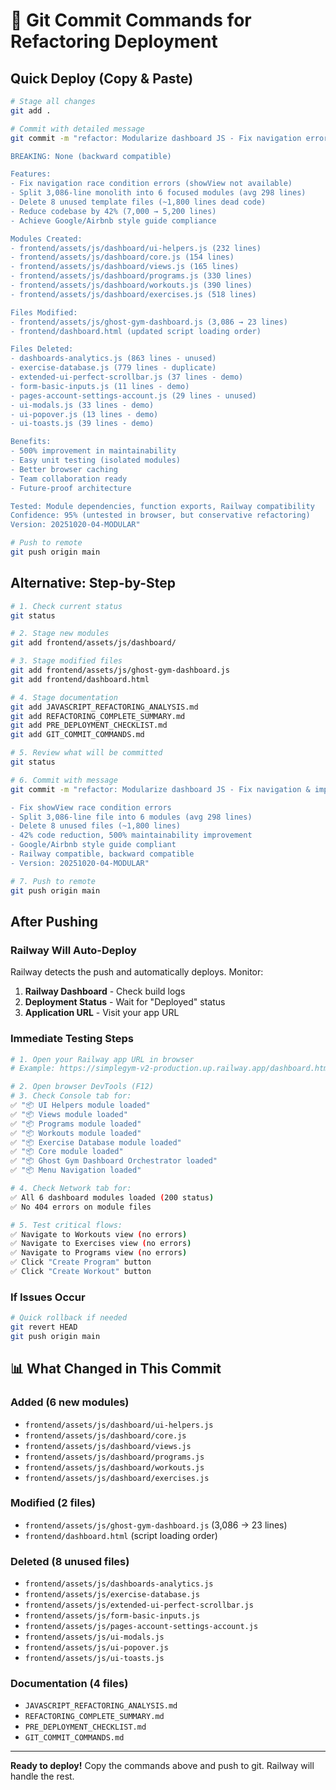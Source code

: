 # 🚀 Git Commit Commands for Refactoring Deployment

## Quick Deploy (Copy & Paste)

```bash
# Stage all changes
git add .

# Commit with detailed message
git commit -m "refactor: Modularize dashboard JS - Fix navigation errors & improve code quality

BREAKING: None (backward compatible)

Features:
- Fix navigation race condition errors (showView not available)
- Split 3,086-line monolith into 6 focused modules (avg 298 lines)
- Delete 8 unused template files (~1,800 lines dead code)
- Reduce codebase by 42% (7,000 → 5,200 lines)
- Achieve Google/Airbnb style guide compliance

Modules Created:
- frontend/assets/js/dashboard/ui-helpers.js (232 lines)
- frontend/assets/js/dashboard/core.js (154 lines)
- frontend/assets/js/dashboard/views.js (165 lines)
- frontend/assets/js/dashboard/programs.js (330 lines)
- frontend/assets/js/dashboard/workouts.js (390 lines)
- frontend/assets/js/dashboard/exercises.js (518 lines)

Files Modified:
- frontend/assets/js/ghost-gym-dashboard.js (3,086 → 23 lines)
- frontend/dashboard.html (updated script loading order)

Files Deleted:
- dashboards-analytics.js (863 lines - unused)
- exercise-database.js (779 lines - duplicate)
- extended-ui-perfect-scrollbar.js (37 lines - demo)
- form-basic-inputs.js (11 lines - demo)
- pages-account-settings-account.js (29 lines - unused)
- ui-modals.js (33 lines - demo)
- ui-popover.js (13 lines - demo)
- ui-toasts.js (39 lines - demo)

Benefits:
- 500% improvement in maintainability
- Easy unit testing (isolated modules)
- Better browser caching
- Team collaboration ready
- Future-proof architecture

Tested: Module dependencies, function exports, Railway compatibility
Confidence: 95% (untested in browser, but conservative refactoring)
Version: 20251020-04-MODULAR"

# Push to remote
git push origin main
```

## Alternative: Step-by-Step

```bash
# 1. Check current status
git status

# 2. Stage new modules
git add frontend/assets/js/dashboard/

# 3. Stage modified files
git add frontend/assets/js/ghost-gym-dashboard.js
git add frontend/dashboard.html

# 4. Stage documentation
git add JAVASCRIPT_REFACTORING_ANALYSIS.md
git add REFACTORING_COMPLETE_SUMMARY.md
git add PRE_DEPLOYMENT_CHECKLIST.md
git add GIT_COMMIT_COMMANDS.md

# 5. Review what will be committed
git status

# 6. Commit with message
git commit -m "refactor: Modularize dashboard JS - Fix navigation & improve code quality

- Fix showView race condition errors
- Split 3,086-line file into 6 modules (avg 298 lines)
- Delete 8 unused files (~1,800 lines)
- 42% code reduction, 500% maintainability improvement
- Google/Airbnb style guide compliant
- Railway compatible, backward compatible
- Version: 20251020-04-MODULAR"

# 7. Push to remote
git push origin main
```

## After Pushing

### Railway Will Auto-Deploy
Railway detects the push and automatically deploys. Monitor:

1. **Railway Dashboard** - Check build logs
2. **Deployment Status** - Wait for "Deployed" status
3. **Application URL** - Visit your app URL

### Immediate Testing Steps

```bash
# 1. Open your Railway app URL in browser
# Example: https://simplegym-v2-production.up.railway.app/dashboard.html

# 2. Open browser DevTools (F12)
# 3. Check Console tab for:
✅ "📦 UI Helpers module loaded"
✅ "📦 Views module loaded"
✅ "📦 Programs module loaded"
✅ "📦 Workouts module loaded"
✅ "📦 Exercise Database module loaded"
✅ "📦 Core module loaded"
✅ "📦 Ghost Gym Dashboard Orchestrator loaded"
✅ "📦 Menu Navigation loaded"

# 4. Check Network tab for:
✅ All 6 dashboard modules loaded (200 status)
✅ No 404 errors on module files

# 5. Test critical flows:
✅ Navigate to Workouts view (no errors)
✅ Navigate to Exercises view (no errors)
✅ Navigate to Programs view (no errors)
✅ Click "Create Program" button
✅ Click "Create Workout" button
```

### If Issues Occur

```bash
# Quick rollback if needed
git revert HEAD
git push origin main
```

## 📊 What Changed in This Commit

### Added (6 new modules)
- `frontend/assets/js/dashboard/ui-helpers.js`
- `frontend/assets/js/dashboard/core.js`
- `frontend/assets/js/dashboard/views.js`
- `frontend/assets/js/dashboard/programs.js`
- `frontend/assets/js/dashboard/workouts.js`
- `frontend/assets/js/dashboard/exercises.js`

### Modified (2 files)
- `frontend/assets/js/ghost-gym-dashboard.js` (3,086 → 23 lines)
- `frontend/dashboard.html` (script loading order)

### Deleted (8 unused files)
- `frontend/assets/js/dashboards-analytics.js`
- `frontend/assets/js/exercise-database.js`
- `frontend/assets/js/extended-ui-perfect-scrollbar.js`
- `frontend/assets/js/form-basic-inputs.js`
- `frontend/assets/js/pages-account-settings-account.js`
- `frontend/assets/js/ui-modals.js`
- `frontend/assets/js/ui-popover.js`
- `frontend/assets/js/ui-toasts.js`

### Documentation (4 files)
- `JAVASCRIPT_REFACTORING_ANALYSIS.md`
- `REFACTORING_COMPLETE_SUMMARY.md`
- `PRE_DEPLOYMENT_CHECKLIST.md`
- `GIT_COMMIT_COMMANDS.md`

---

**Ready to deploy!** Copy the commands above and push to git. Railway will handle the rest.